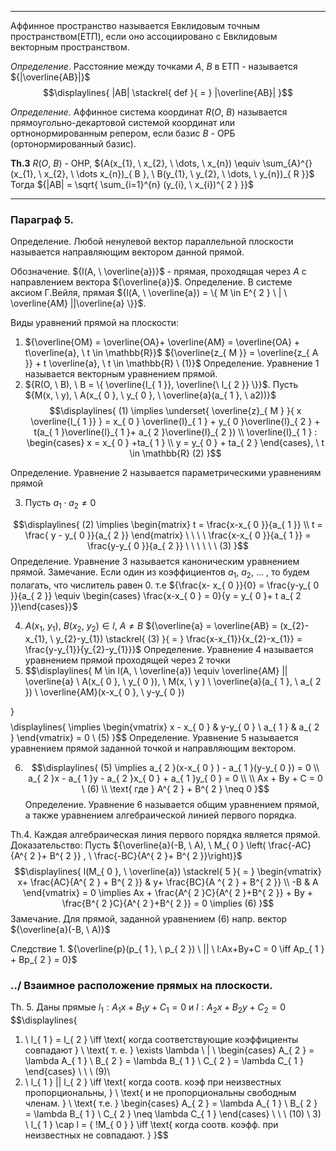 
---
Аффинное пространство называется Евклидовым точным пространством(ЕТП), если оно ассоциировано с Евклидовым векторным пространством.

*Определение*. Расстояние между точками ${A, \ B}$ в ЕТП - называется ${|\overline{AB}|}$ 
$$\displaylines{
|AB| \stackrel{ def }{ = } |\overline{AB}|
}$$

*Определение*. Аффинное система координат ${R(O, \ B)}$ называется прямоугольно-декартовой системой координат или ортнонормированным репером, если базис ${B}$ - ОРБ (ортонормированный базис).

**Th.3**
${R(O, \ B)}$ - ОНР, ${A(x_{1}, \ x_{2}, \ \dots, \ x_{n}) \equiv \sum_{A}^{}(x_{1}, \ x_{2}, \ \dots x_{n})_{ B }, \ B(y_{1}, \ y_{2}, \ \dots, \ y_{n})_{ R }}$
Тогда ${|AB| = \sqrt{ \sum_{i=1}^{n} (y_{i}, \ x_{i})^{ 2 } }}$

---
### Параграф 5.
Определение. Любой ненулевой вектор параллельной плоскости называется направляющим вектором данной прямой.

Обозначение. ${l(A, \ \overline{a})}$ - прямая, проходящая через ${A}$ с направлением вектора ${\overline{a}}$.
Определение. В системе аксиом Г.Вейля, прямая ${l(A, \ \overline{a}) = \{ M \in E^{ 2 } \ | \ \overline{AM} ||\overline{a} \}}$.

Виды уравнений прямой на плоскости:
1. ${\overline{OM} = \overline{OA}+ \overline{AM} = \overline{OA} + t\overline{a}, \ t \in \mathbb{R}}$
${\overline{z_{ M }} = \overline{z_{ A }} + t \overline{a}, \ t \in \mathbb{R} \ (1)}$
Определение. Уравнение 1 называется векторным уравнением прямой.
2. ${R(O, \ B), \ B = \{ \overline{l_{ 1 }}, \overline{\ l_{ 2 }} \}}$. Пусть ${M(x, \ y), \ A(x_{ 0 }, \ y_{ 0 }, \ \overline{a}(a_{ 1 }, \ a2))}$ 
$$\displaylines{
(1) \implies \underset{ \overline{z}_{ M } }{ x \overline{l_{ 1 }} } = x_{ 0 } \overline{l}_{ 1 } + y_{ 0 }\overline{l}_{ 2 } + t(a_{ 1 }\overline{l}_{ 1 }+ a_{ 2 }\overline{l}_{ 2 }) \\
\overline{l}_{ 1 } : \begin{cases}
x = x_{ 0 } +ta_{ 1 }  \\
y = y_{ 0 } + ta_{ 2 } 
\end{cases}, \  t \in \mathbb{R} (2)
}$$

Определение. Уравнение 2 называется параметрическими уравнениям прямой

3. Пусть ${a_{ 1 } \cdot a_{ 2 } \neq 0}$ 

$$\displaylines{
(2) \implies \begin{matrix}
t = \frac{x-x_{ 0 }}{a_{ 1 }}  \\
t = \frac{ y - y_{ 0 }}{a_{ 2 }}
\end{matrix} \ \ \ \ \frac{x-x_{ 0 }}{a_{ 1 }} = \frac{y-y_{ 0 }}{a_{ 2 }} \ \ \ \ \ \  (3)
}$$
Определение. Уравнение 3 называется каноническим уравнением прямой.
Замечание. Если один из коэффициентов ${a_{ 1 }, \ a_{ 2 }, \ \dots}$ , то будем полагать, что числитель равен 0. т.е ${\frac{x- x_{ 0 }}{0} = \frac{y-y_{ 0 }}{a_{ 2 }} \equiv \begin{cases} \frac{x-x_{ 0 } = 0}{y = y_{ 0 }+ t a_{ 2 }}\end{cases}}$

4. ${A(x_{1}, \ y_{1}), \ B(x_{2}, \ y_{2}) \in l, \ A\neq B}$ 
${\overline{a} = \overline{AB} = (x_{2}-x_{1}, \ y_{2}-y_{1}) \stackrel{ (3) }{ = } \frac{x-x_{1}}{x_{2}-x_{1}} = \frac{y-y_{1}}{y_{2}-y_{1}}}$
Определение. Уравнение 4 называется уравнением прямой проходящей через 2 точки
5. $$\displaylines{
M \in l(A, \  \overline{a}) \equiv \overline{AM} || \overline{a} \\
A(x_{ 0 }, \  y_{ 0 }), \  M(x, \ y ) \\
\overline{a}(a_{ 1 }, \  a_{ 2 }) \\
\overline{AM}(x-x_{ 0 }, \  y-y_{ 0 })

}$$$$\displaylines{
\implies \begin{vmatrix}
x - x_{ 0 } & y-y_{ 0 } \\
a_{ 1 }  &  a_{ 2 }
\end{vmatrix} = 0 \ (5)
}$$
Определение. Уравнение 5 называется уравнением прямой заданной точкой и направляющим вектором.

6. $$\displaylines{
(5) \implies a_{ 2 }(x-x_{ 0 } ) - a_{ 1 }(y-y_{ 0 }) = 0 \\
a_{ 2 }x - a_{ 1 }y - a_{ 2 }x_{ 0 } + a_{ 1 }y_{ 0 } = 0 \\ \\
Ax + By + C = 0 \ (6) \\
\text{ где }  A^{ 2 } + B^{ 2 } \neq 0
}$$
Определение. Уравнение 6 называется общим уравнением прямой, а также уравнением алгебраической линией первого порядка.

Th.4. Каждая алгебраическая линия первого порядка является прямой.
Доказательство: 
		Пусть ${\overline{a}(-B, \ A), \ M_{ 0 } \left( \frac{-AC}{A^{ 2 }+ B^{ 2 }} , \ \frac{-BC}{A^{ 2 }+ B^{ 2 }}\right)}$
$$\displaylines{
		l(M_{ 0 }, \  \overline{a}) \stackrel{ 5 }{ = } \begin{vmatrix}
x+ \frac{AC}{A^{ 2 } + B^{ 2 }}  &  y+ \frac{BC}{A ^{ 2 } + B^{ 2 }}  \\
-B  &  A
\end{vmatrix} = 0 \implies Ax + \frac{A^{ 2 }C}{A^{ 2 }+B^{ 2 }} + By + \frac{B^{ 2 }C}{A^{ 2 }+B^{ 2 }} = 0 \implies (6)
}$$
Замечание. Для прямой, заданной уравнением (6) напр. вектор ${\overline{a}(-B, \ A)}$

Следствие 1. ${\overline{p}(p_{ 1 }, \ p_{ 2 }) \ || \  l:Ax+By+C = 0 \iff Ap_{ 1 } + Bp_{ 2 } = 0}$

### ../ Взаимное расположение прямых на плоскости.

Th. 5. Даны прямые ${l_{ 1 }: A_{ 1 }x + B_{ 1 }y + C_{ 1 } = 0}$ и ${l: A_{ 2 }x + B_{ 2 }y + C_{ 2 } = 0}$
 $$\displaylines{
 1) \ l_{ 1 } = l_{ 2 } \iff \text{ когда соответствующие коэффициенты совпадают } \\ \text{ т. е. } \exists \lambda \ | \ \begin{cases}
A_{ 2 } = \lambda A_{ 1 }  \\
B_{ 2 } = \lambda B_{ 1 }  \\
C_{ 2 } = \lambda C_{ 1 } 
\end{cases} \ \ \ (9)\\
 2) \ l_{ 1 } || l_{ 2 } \iff \text{ когда соотв. коэф при неизвестных пропорциональны, } \\ \text{ и не пропорциональны свободным членам. } \\
 \text{ т.е.  } \begin{cases}
A_{ 2 } = \lambda A_{ 1 }  \\
B_{ 2 } = \lambda B_{ 1 }  \\
C_{ 2 } \neq \lambda C_{ 1 }
\end{cases} \ \ \ (10)
 \\ 3) \  l_{ 1 } \cap l = \{ !M_{ 0 } \} \iff \text{ когда соотв. коэфф. при неизвестных не совпадают. }
 }$$


